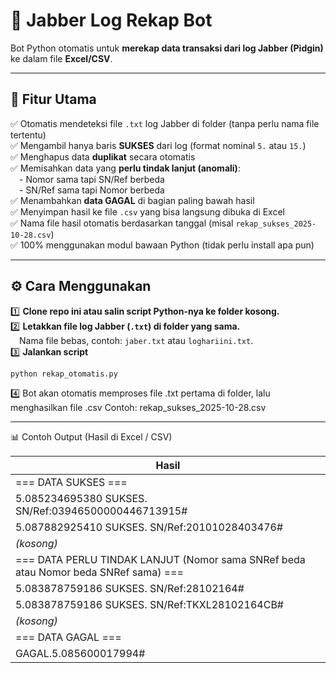 # 🧾 Jabber Log Rekap Bot

Bot Python otomatis untuk **merekap data transaksi dari log Jabber (Pidgin)** ke dalam file **Excel/CSV**.  

---

## 🚀 Fitur Utama

✅ Otomatis mendeteksi file `.txt` log Jabber di folder (tanpa perlu nama file tertentu)  
✅ Mengambil hanya baris **SUKSES** dari log (format nominal `5.` atau `15.`)  
✅ Menghapus data **duplikat** secara otomatis  
✅ Memisahkan data yang **perlu tindak lanjut (anomali)**:  
 - Nomor sama tapi SN/Ref berbeda  
 - SN/Ref sama tapi Nomor berbeda  
✅ Menambahkan **data GAGAL** di bagian paling bawah hasil  
✅ Menyimpan hasil ke file `.csv` yang bisa langsung dibuka di Excel  
✅ Nama file hasil otomatis berdasarkan tanggal (misal `rekap_sukses_2025-10-28.csv`)  
✅ 100% menggunakan modul bawaan Python (tidak perlu install apa pun)  

---

## ⚙️ Cara Menggunakan

1️⃣ **Clone repo ini atau salin script Python-nya ke folder kosong.**  
2️⃣ **Letakkan file log Jabber (`.txt`) di folder yang sama.**  
 Nama file bebas, contoh: `jaber.txt` atau `loghariini.txt`.  
3️⃣ **Jalankan script**  
   ```bash
   python rekap_otomatis.py
   ```

4️⃣ Bot akan otomatis memproses file .txt pertama di folder, lalu menghasilkan file .csv
Contoh: rekap_sukses_2025-10-28.csv

---

📊 Contoh Output (Hasil di Excel / CSV)

| Hasil                                                                               |
| ----------------------------------------------------------------------------------- |
| === DATA SUKSES ===                                                                 |
| 5.085234695380 SUKSES. SN/Ref:03946500000446713915#                                 |
| 5.087882925410 SUKSES. SN/Ref:20101028403476#                                       |
| *(kosong)*                                                                          |
| === DATA PERLU TINDAK LANJUT (Nomor sama SNRef beda atau Nomor beda SNRef sama) === |
| 5.083878759186 SUKSES. SN/Ref:28102164#                                             |
| 5.083878759186 SUKSES. SN/Ref:TKXL28102164CB#                                       |
| *(kosong)*                                                                          |
| === DATA GAGAL ===                                                                  |
| GAGAL.5.085600017994#                                                               |

